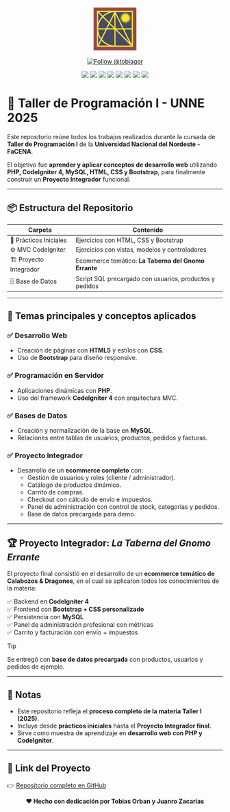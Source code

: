 <p align="center">
  <img src="https://raw.githubusercontent.com/tobiager/UNNE-LSI/main/assets/facena.png" alt="Logo de FaCENA" width="100">
</p>

<p align="center">
  <a href="https://github.com/tobiager">
    <img src="https://img.shields.io/github/followers/tobiager?label=Follow%20@tobiager&style=social" alt="Follow @tobiager" />
  </a>
</p>

<p align="center">
  <img src="https://img.shields.io/badge/PHP-777BB4?style=for-the-badge&logo=php&logoColor=white"/>
  <img src="https://img.shields.io/badge/CodeIgniter-EE4623?style=for-the-badge&logo=codeigniter&logoColor=white"/>
  <img src="https://img.shields.io/badge/Bootstrap-563D7C?style=for-the-badge&logo=bootstrap&logoColor=white"/>
  <img src="https://img.shields.io/badge/MySQL-005C84?style=for-the-badge&logo=mysql&logoColor=white"/>
  <img src="https://img.shields.io/badge/GitHub-181717?style=for-the-badge&logo=github&logoColor=white"/>
  <img src="https://img.shields.io/badge/UNNE-Taller_I-blue?style=for-the-badge"/>
  <img src="https://img.shields.io/badge/Estado-Completado-brightgreen?style=for-the-badge"/>
  <img src="https://img.shields.io/badge/Cursada-2025-blue?style=for-the-badge"/>
</p>

# 🐲 Taller de Programación I - UNNE 2025

Este repositorio reúne todos los trabajos realizados durante la cursada de **Taller de Programación I** de la **Universidad Nacional del Nordeste - FaCENA**.

El objetivo fue **aprender y aplicar conceptos de desarrollo web** utilizando **PHP, CodeIgniter 4, MySQL, HTML, CSS y Bootstrap**, para finalmente construir un **Proyecto Integrador** funcional.

---

## 📦 Estructura del Repositorio

| Carpeta | Contenido |
| ------- | --------- |
| 📖 Prácticos Iniciales | Ejercicios con HTML, CSS y Bootstrap |
| ⚙️ MVC CodeIgniter | Ejercicios con vistas, modelos y controladores |
| 🏗️ Proyecto Integrador | Ecommerce temático: **La Taberna del Gnomo Errante** |
| 🗄️ Base de Datos | Script SQL precargado con usuarios, productos y pedidos |

---

## 🚀 Temas principales y conceptos aplicados

### ✅ Desarrollo Web
- Creación de páginas con **HTML5** y estilos con **CSS**.
- Uso de **Bootstrap** para diseño responsive.

### ✅ Programación en Servidor
- Aplicaciones dinámicas con **PHP**.
- Uso del framework **CodeIgniter 4** con arquitectura MVC.

### ✅ Bases de Datos
- Creación y normalización de la base en **MySQL**.
- Relaciones entre tablas de usuarios, productos, pedidos y facturas.

### ✅ Proyecto Integrador
- Desarrollo de un **ecommerce completo** con:
  - Gestión de usuarios y roles (cliente / administrador).
  - Catálogo de productos dinámico.
  - Carrito de compras.
  - Checkout con cálculo de envío e impuestos.
  - Panel de administración con control de stock, categorías y pedidos.
  - Base de datos precargada para demo.

---

## 🏆 Proyecto Integrador: *La Taberna del Gnomo Errante*

El proyecto final consistió en el desarrollo de un **ecommerce temático de Calabozos & Dragones**, en el cual se aplicaron todos los conocimientos de la materia:

✅ Backend en **CodeIgniter 4**  
✅ Frontend con **Bootstrap + CSS personalizado**  
✅ Persistencia con **MySQL**  
✅ Panel de administración profesional con métricas  
✅ Carrito y facturación con envío + impuestos  

> [!TIP]
> Se entregó con **base de datos precargada** con productos, usuarios y pedidos de ejemplo.

---

## 📌 Notas

- Este repositorio refleja el **proceso completo de la materia Taller I (2025)**.  
- Incluye desde **prácticos iniciales** hasta el **Proyecto Integrador final**.  
- Sirve como muestra de aprendizaje en **desarrollo web con PHP y CodeIgniter**.

---

## 🔗 Link del Proyecto

👉 [Repositorio completo en GitHub](https://github.com/Juanro-kun/repositorio)


<p align="center"><b>❤️ Hecho con dedicación por Tobias Orban y Juanro Zacarias</b></p>
